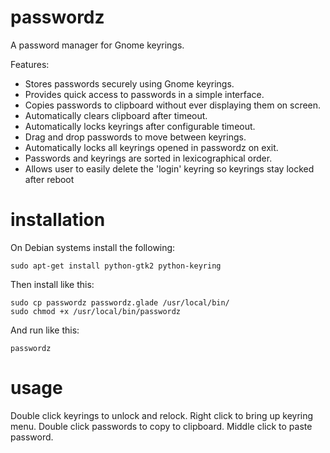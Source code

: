 passwordz
=========

A password manager for Gnome keyrings.

Features:

* Stores passwords securely using Gnome keyrings.
* Provides quick access to passwords in a simple interface.
* Copies passwords to clipboard without ever displaying them on screen.
* Automatically clears clipboard after timeout.
* Automatically locks keyrings after configurable timeout.
* Drag and drop passwords to move between keyrings.
* Automatically locks all keyrings opened in passwordz on exit.
* Passwords and keyrings are sorted in lexicographical order.
* Allows user to easily delete the 'login' keyring so keyrings stay locked
  after reboot


installation
============

On Debian systems install the following:

    sudo apt-get install python-gtk2 python-keyring

Then install like this:

    sudo cp passwordz passwordz.glade /usr/local/bin/
    sudo chmod +x /usr/local/bin/passwordz

And run like this:

    passwordz

usage
=====

Double click keyrings to unlock and relock.  Right click to bring up keyring
menu.  Double click passwords to copy to clipboard.  Middle click to paste
password.

